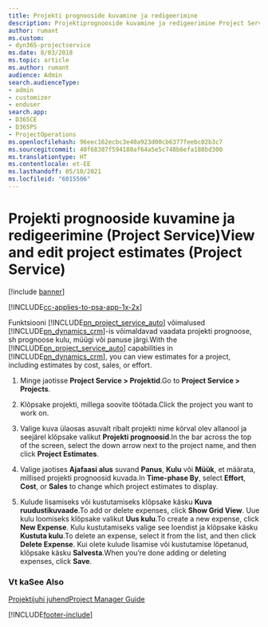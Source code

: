 ```yaml
---
title: Projekti prognooside kuvamine ja redigeerimine
description: Projektiprognooside kuvamine ja redigeerimine Project Service’is
author: rumant
ms.custom:
- dyn365-projectservice
ms.date: 8/03/2018
ms.topic: article
ms.author: rumant
audience: Admin
search.audienceType:
- admin
- customizer
- enduser
search.app:
- D365CE
- D365PS
- ProjectOperations
ms.openlocfilehash: 96eec162ecbc3e40a923d00cb6377feebc02b3c7
ms.sourcegitcommit: 40f68387f594180af64a5e5c748b6efa188bd300
ms.translationtype: HT
ms.contentlocale: et-EE
ms.lasthandoff: 05/10/2021
ms.locfileid: "6015506"
---
```

# <a name="view-and-edit-project-estimates-project-service"></a><span data-ttu-id="2927f-103">Projekti prognooside kuvamine ja redigeerimine (Project Service)</span><span class="sxs-lookup"><span data-stu-id="2927f-103">View and edit project estimates (Project Service)</span></span>

[!include [banner](../includes/psa-now-project-operations.md)]

[!INCLUDE[cc-applies-to-psa-app-1x-2x](../includes/cc-applies-to-psa-app-1x-2x.md)]

<span data-ttu-id="2927f-104">Funktsiooni [!INCLUDE[pn_project_service_auto](../includes/pn-project-service-auto.md)] võimalused [!INCLUDE[pn_dynamics_crm](../includes/pn-dynamics-crm.md)]-is võimaldavad vaadata projekti prognoose, sh prognoose kulu, müügi või panuse järgi.</span><span class="sxs-lookup"><span data-stu-id="2927f-104">With the [!INCLUDE[pn_project_service_auto](../includes/pn-project-service-auto.md)] capabilities in [!INCLUDE[pn_dynamics_crm](../includes/pn-dynamics-crm.md)], you can view estimates for a project, including estimates by cost, sales, or effort.</span></span>  
  
1.  <span data-ttu-id="2927f-105">Minge jaotisse **Project Service > Projektid**.</span><span class="sxs-lookup"><span data-stu-id="2927f-105">Go to **Project Service > Projects**.</span></span>  
  
2.  <span data-ttu-id="2927f-106">Klõpsake projekti, millega soovite töötada.</span><span class="sxs-lookup"><span data-stu-id="2927f-106">Click the project you want to work on.</span></span>  
  
3.  <span data-ttu-id="2927f-107">Valige kuva ülaosas asuvalt ribalt projekti nime kõrval olev allanool ja seejärel klõpsake valikut **Projekti prognoosid**.</span><span class="sxs-lookup"><span data-stu-id="2927f-107">In the bar across the top of the screen, select the down arrow next to the project name, and then click **Project Estimates**.</span></span>  
  
4.  <span data-ttu-id="2927f-108">Valige jaotises **Ajafaasi alus** suvand **Panus**, **Kulu** või **Müük**, et määrata, millised projekti prognoosid kuvada.</span><span class="sxs-lookup"><span data-stu-id="2927f-108">In **Time-phase By**, select **Effort**, **Cost**, or **Sales** to change which project estimates to display.</span></span>  
  
5.  <span data-ttu-id="2927f-109">Kulude lisamiseks või kustutamiseks klõpsake käsku **Kuva ruudustikuvaade**.</span><span class="sxs-lookup"><span data-stu-id="2927f-109">To add or delete expenses, click **Show Grid View**.</span></span> <span data-ttu-id="2927f-110">Uue kulu loomiseks klõpsake valikut **Uus kulu**.</span><span class="sxs-lookup"><span data-stu-id="2927f-110">To create a new expense, click **New Expense**.</span></span> <span data-ttu-id="2927f-111">Kulu kustutamiseks valige see loendist ja klõpsake käsku **Kustuta kulu**.</span><span class="sxs-lookup"><span data-stu-id="2927f-111">To delete an expense, select it from the list, and then click **Delete Expense**.</span></span> <span data-ttu-id="2927f-112">Kui olete kulude lisamise või kustutamise lõpetanud, klõpsake käsku **Salvesta**.</span><span class="sxs-lookup"><span data-stu-id="2927f-112">When you’re done adding or deleting expenses, click **Save**.</span></span>  
  
### <a name="see-also"></a><span data-ttu-id="2927f-113">Vt ka</span><span class="sxs-lookup"><span data-stu-id="2927f-113">See Also</span></span>  
 [<span data-ttu-id="2927f-114">Projektijuhi juhend</span><span class="sxs-lookup"><span data-stu-id="2927f-114">Project Manager Guide</span></span>](../psa/project-manager-guide.md)


[!INCLUDE[footer-include](../includes/footer-banner.md)]